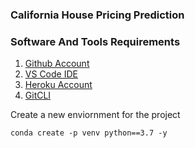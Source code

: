 ### California House Pricing Prediction

### Software And Tools Requirements

1. [Github Account](https://github.com/)
2. [VS Code IDE](https://code.visualstudio.com/)
3. [Heroku Account](https://www.heroku.com/)
4. [GitCLI](https://git-scm.com/book/en/v2/Getting-Started-The-Command-Line)

Create a new enviornment for the project

```
conda create -p venv python==3.7 -y
```

